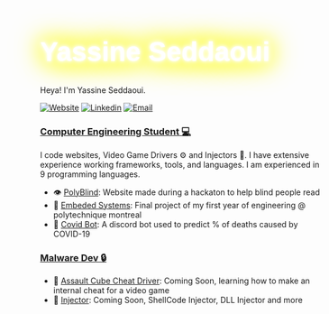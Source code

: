<h1 class="neon">Yassine Seddaoui</h1>


Heya! I'm Yassine Seddaoui.

 [![Website](https://img.shields.io/badge/Website-3776AB?style=for-the-badge)](https://yassine-seddaoui-portfolio.netlify.app/)
 [![Linkedin](https://img.shields.io/badge/LinkedIn-0077B5?style=for-the-badge&logo=linkedin&logoColor=white)](https://www.linkedin.com/in/yassine-seddaoui-a91110162/)
 [![Email](https://img.shields.io/badge/Email-8B89CC?style=for-the-badge&logo=protonmail&logoColor=white)](mailto:yassineseddaoui@gmail.com)

<h3><b><u>Computer Engineering Student 💻</u></b></h3>

I code websites, Video Game Drivers ⚙ and Injectors 💉. I have extensive experience working frameworks, tools, and languages. I am experienced in 9 programming languages. 

- 👁️ [PolyBlind](https://github.com/yassine128/PolyBlind): Website made during a hackaton to help blind people read
- 🤖 [Embeded Systems](https://github.com/Projet-Integrateur-145146): Final project of my first year of engineering @ polytechnique montreal
- 👾 [Covid Bot](https://github.com/yassine128/Covid-19-Bot): A discord bot used to predict % of deaths caused by COVID-19

<h3><b><u>Malware Dev 🔒</u></b></h3>

- 🔫 [Assault Cube Cheat Driver](#): Coming Soon, learning how to make an internal cheat for a video game
- 💉 [Injector](#): Coming Soon, ShellCode Injector, DLL Injector and more

</details>

<style>
    .neon {
      color: #fff;
      text-shadow: 0 0 5px #fff, 0 0 10px #fff, 0 0 20px #fff, 0 0 30px #FF0, 0 0 40px #FF0, 0 0 50px #FF0, 0 0 60px #FF0;
      font-size: 48px;
      font-family: 'Arial', sans-serif;
    }
</style>